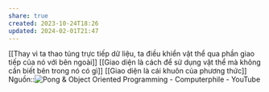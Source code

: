 ```yaml
---
share: true
created: 2023-10-24T18:26
updated: 2024-02-01T21:47
---
```

[[Thay vì ta thao túng trực tiếp dữ liệu, ta điều khiển vật thể qua phần giao tiếp của nó với bên ngoài]]
[[Giao diện là cách để sử dụng vật thể mà không cần biết bên trong nó có gì]]
[[Giao diện là cái khuôn của phương thức]]
Nguồn::![Pong & Object Oriented Programming - Computerphile - YouTube](https://youtu.be/KyTUN6_Z9TM)
